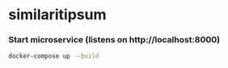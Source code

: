 # similaritipsum

### Start microservice (listens on http://localhost:8000)
```bash
docker-compose up --build
```
